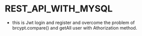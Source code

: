 # REST_API_WITH_MYSQL
- this is Jwt login and register and overcome the problem of brcypt.compare()
and getAll user with Athorization method.